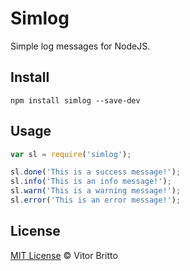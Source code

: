 # Simlog

Simple log messages for NodeJS.

## Install

    npm install simlog --save-dev

## Usage

```javascript
var sl = require('simlog');

sl.done('This is a success message!');
sl.info('This is an info message!');
sl.warn('This is a warning message!');
sl.error('This is an error message!');
```

## License

[MIT License](http://vitorbritto.mit-license.org/) © Vitor Britto
